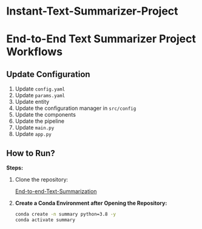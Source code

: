 # Instant-Text-Summarizer-Project

# End-to-End Text Summarizer Project Workflows

## Update Configuration

1. Update `config.yaml`
2. Update `params.yaml`
3. Update entity
4. Update the configuration manager in `src/config`
5. Update the components
6. Update the pipeline
7. Update `main.py`
8. Update `app.py`

## How to Run?

**Steps:**
1. Clone the repository:

   [End-to-end-Text-Summarization](https://github.com/entbappy/End-to-end-Text-Summarization)

2. **Create a Conda Environment after Opening the Repository:**

   ```bash
   conda create -n summary python=3.8 -y
   conda activate summary
